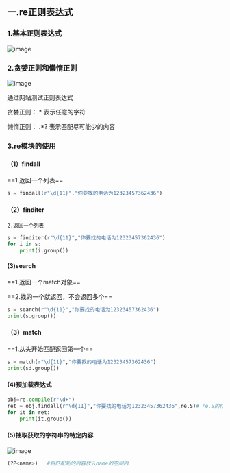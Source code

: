 ## 一.re正则表达式

### 1.基本正则表达式

![image](https://user-images.githubusercontent.com/88570271/142654071-372a9f8f-e7a0-4753-90e3-ce29024d747f.png)

### 2.贪婪正则和懒惰正则

![image](https://user-images.githubusercontent.com/88570271/142654231-96381434-a89f-4a41-bf17-4faa6151fcda.png)

通过网站测试正则表达式

贪婪正则：.* 表示任意的字符

懒惰正则： .*?  表示匹配尽可能少的内容

### 3.re模块的使用

#### （1）findall

==1.返回一个列表==

```python
s = findall(r"\d{11}","你要找的电话为12323457362436")
```



#### （2）finditer

```2.返回一个列表```

```python
s = finditer(r"\d{11}","你要找的电话为12323457362436")
for i in s:
    print(i.group())
```



#### (3)search

==1.返回一个match对象==

==2.找的一个就返回，不会返回多个==

```python
s = search(r"\d{11}","你要找的电话为12323457362436")
print(s.group())
```

#### （3）match

==1.从头开始匹配返回第一个==

```python
s = match(r"\d{11}","你要找的电话为12323457362436")
print(sd.group())
```

#### (4)预加载表达式

```python
obj=re.compile(r"\d+")
ret = obj.findall(r"\d{11}","你要找的电话为12323457362436",re.S)# re.S的作用是让.能匹配换行符
for it in ret:
	print(it.group())
```



#### (5)抽取获取的字符串的特定内容

![image](https://user-images.githubusercontent.com/88570271/142654363-e9f8f9f4-1fa1-4caf-ace5-fce5ed751d74.png)

```python
(?P<name>)   #将匹配到的内容放入name的空间内
